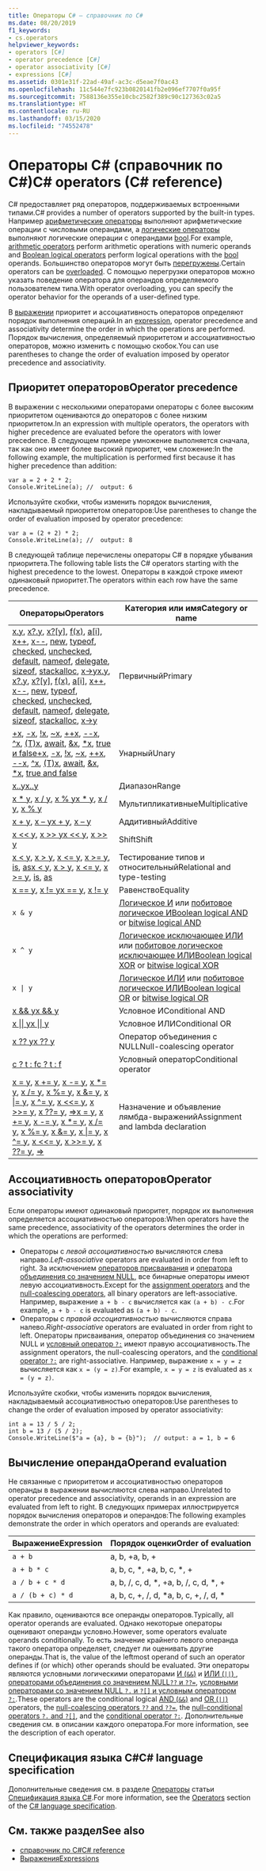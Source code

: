 ```yaml
---
title: Операторы C# — справочник по C#
ms.date: 08/20/2019
f1_keywords:
- cs.operators
helpviewer_keywords:
- operators [C#]
- operator precedence [C#]
- operator associativity [C#]
- expressions [C#]
ms.assetid: 0301e31f-22ad-49af-ac3c-d5eae7f0ac43
ms.openlocfilehash: 11c544e7fc923b0820141fb2e096ef7707f0a95f
ms.sourcegitcommit: 7588136e355e10cbc2582f389c90c127363c02a5
ms.translationtype: HT
ms.contentlocale: ru-RU
ms.lasthandoff: 03/15/2020
ms.locfileid: "74552478"
---
```

# <a name="c-operators-c-reference"></a><span data-ttu-id="2abb5-102">Операторы C# (справочник по C#)</span><span class="sxs-lookup"><span data-stu-id="2abb5-102">C# operators (C# reference)</span></span>

<span data-ttu-id="2abb5-103">C# предоставляет ряд операторов, поддерживаемых встроенными типами.</span><span class="sxs-lookup"><span data-stu-id="2abb5-103">C# provides a number of operators supported by the built-in types.</span></span> <span data-ttu-id="2abb5-104">Например [арифметические операторы](arithmetic-operators.md) выполняют арифметические операции с числовыми операндами, а [логические операторы](boolean-logical-operators.md) выполняют логические операции с операндами [bool](../builtin-types/bool.md).</span><span class="sxs-lookup"><span data-stu-id="2abb5-104">For example, [arithmetic operators](arithmetic-operators.md) perform arithmetic operations with numeric operands and [Boolean logical operators](boolean-logical-operators.md) perform logical operations with the [bool](../builtin-types/bool.md) operands.</span></span> <span data-ttu-id="2abb5-105">Большинство операторов могут быть [перегружены](operator-overloading.md).</span><span class="sxs-lookup"><span data-stu-id="2abb5-105">Certain operators can be [overloaded](operator-overloading.md).</span></span> <span data-ttu-id="2abb5-106">С помощью перегрузки операторов можно указать поведение оператора для операндов определяемого пользователем типа.</span><span class="sxs-lookup"><span data-stu-id="2abb5-106">With operator overloading, you can specify the operator behavior for the operands of a user-defined type.</span></span>

<span data-ttu-id="2abb5-107">В [выражении](../../programming-guide/statements-expressions-operators/expressions.md) приоритет и ассоциативность операторов определяют порядок выполнения операций.</span><span class="sxs-lookup"><span data-stu-id="2abb5-107">In an [expression](../../programming-guide/statements-expressions-operators/expressions.md), operator precedence and associativity determine the order in which the operations are performed.</span></span> <span data-ttu-id="2abb5-108">Порядок вычисления, определяемый приоритетом и ассоциативностью операторов, можно изменить с помощью скобок.</span><span class="sxs-lookup"><span data-stu-id="2abb5-108">You can use parentheses to change the order of evaluation imposed by operator precedence and associativity.</span></span>

## <a name="operator-precedence"></a><span data-ttu-id="2abb5-109">Приоритет операторов</span><span class="sxs-lookup"><span data-stu-id="2abb5-109">Operator precedence</span></span>

<span data-ttu-id="2abb5-110">В выражении с несколькими операторами операторы с более высоким приоритетом оцениваются до операторов с более низким приоритетом.</span><span class="sxs-lookup"><span data-stu-id="2abb5-110">In an expression with multiple operators, the operators with higher precedence are evaluated before the operators with lower precedence.</span></span> <span data-ttu-id="2abb5-111">В следующем примере умножение выполняется сначала, так как оно имеет более высокий приоритет, чем сложение:</span><span class="sxs-lookup"><span data-stu-id="2abb5-111">In the following example, the multiplication is performed first because it has higher precedence than addition:</span></span>

```csharp-interactive
var a = 2 + 2 * 2;
Console.WriteLine(a); //  output: 6
```

<span data-ttu-id="2abb5-112">Используйте скобки, чтобы изменить порядок вычисления, накладываемый приоритетом операторов:</span><span class="sxs-lookup"><span data-stu-id="2abb5-112">Use parentheses to change the order of evaluation imposed by operator precedence:</span></span>

```csharp-interactive
var a = (2 + 2) * 2;
Console.WriteLine(a); //  output: 8
```

<span data-ttu-id="2abb5-113">В следующей таблице перечислены операторы C# в порядке убывания приоритета.</span><span class="sxs-lookup"><span data-stu-id="2abb5-113">The following table lists the C# operators starting with the highest precedence to the lowest.</span></span> <span data-ttu-id="2abb5-114">Операторы в каждой строке имеют одинаковый приоритет.</span><span class="sxs-lookup"><span data-stu-id="2abb5-114">The operators within each row have the same precedence.</span></span>

| <span data-ttu-id="2abb5-115">Операторы</span><span class="sxs-lookup"><span data-stu-id="2abb5-115">Operators</span></span> | <span data-ttu-id="2abb5-116">Категория или имя</span><span class="sxs-lookup"><span data-stu-id="2abb5-116">Category or name</span></span> |
| --------- | ---------------- |
| <span data-ttu-id="2abb5-117">[x.y](member-access-operators.md#member-access-operator-), [x?.y](member-access-operators.md#null-conditional-operators--and-), [x?[y]](member-access-operators.md#null-conditional-operators--and-), [f(x)](member-access-operators.md#invocation-operator-), [a&#91;i&#93;](member-access-operators.md#indexer-operator-), [x++](arithmetic-operators.md#increment-operator-), [x--](arithmetic-operators.md#decrement-operator---), [new](new-operator.md), [typeof](type-testing-and-cast.md#typeof-operator), [checked](../keywords/checked.md), [unchecked](../keywords/unchecked.md), [default](default.md), [nameof](nameof.md), [delegate](delegate-operator.md), [sizeof](sizeof.md), [stackalloc](stackalloc.md), [x->y](pointer-related-operators.md#pointer-member-access-operator--)</span><span class="sxs-lookup"><span data-stu-id="2abb5-117">[x.y](member-access-operators.md#member-access-operator-), [x?.y](member-access-operators.md#null-conditional-operators--and-), [x?[y]](member-access-operators.md#null-conditional-operators--and-), [f(x)](member-access-operators.md#invocation-operator-), [a&#91;i&#93;](member-access-operators.md#indexer-operator-), [x++](arithmetic-operators.md#increment-operator-), [x--](arithmetic-operators.md#decrement-operator---), [new](new-operator.md), [typeof](type-testing-and-cast.md#typeof-operator), [checked](../keywords/checked.md), [unchecked](../keywords/unchecked.md), [default](default.md), [nameof](nameof.md), [delegate](delegate-operator.md), [sizeof](sizeof.md), [stackalloc](stackalloc.md), [x->y](pointer-related-operators.md#pointer-member-access-operator--)</span></span> | <span data-ttu-id="2abb5-118">Первичный</span><span class="sxs-lookup"><span data-stu-id="2abb5-118">Primary</span></span> |
| <span data-ttu-id="2abb5-119">[+x](arithmetic-operators.md#unary-plus-and-minus-operators), [-x](arithmetic-operators.md#unary-plus-and-minus-operators), [\!x](boolean-logical-operators.md#logical-negation-operator-), [~x](bitwise-and-shift-operators.md#bitwise-complement-operator-), [++x](arithmetic-operators.md#increment-operator-), [--x](arithmetic-operators.md#decrement-operator---), [^x](member-access-operators.md#index-from-end-operator-), [(T)x](type-testing-and-cast.md#cast-operator-), [await](await.md), [&x](pointer-related-operators.md#address-of-operator-), [\*x](pointer-related-operators.md#pointer-indirection-operator-), [true и false](true-false-operators.md)</span><span class="sxs-lookup"><span data-stu-id="2abb5-119">[+x](arithmetic-operators.md#unary-plus-and-minus-operators), [-x](arithmetic-operators.md#unary-plus-and-minus-operators), [\!x](boolean-logical-operators.md#logical-negation-operator-), [~x](bitwise-and-shift-operators.md#bitwise-complement-operator-), [++x](arithmetic-operators.md#increment-operator-), [--x](arithmetic-operators.md#decrement-operator---), [^x](member-access-operators.md#index-from-end-operator-), [(T)x](type-testing-and-cast.md#cast-operator-), [await](await.md), [&x](pointer-related-operators.md#address-of-operator-), [\*x](pointer-related-operators.md#pointer-indirection-operator-), [true and false](true-false-operators.md)</span></span> | <span data-ttu-id="2abb5-120">Унарный</span><span class="sxs-lookup"><span data-stu-id="2abb5-120">Unary</span></span> |
| [<span data-ttu-id="2abb5-121">x..y</span><span class="sxs-lookup"><span data-stu-id="2abb5-121">x..y</span></span>](member-access-operators.md#range-operator-) | <span data-ttu-id="2abb5-122">Диапазон</span><span class="sxs-lookup"><span data-stu-id="2abb5-122">Range</span></span> |
| <span data-ttu-id="2abb5-123">[x \* y](arithmetic-operators.md#multiplication-operator-), [x / y](arithmetic-operators.md#division-operator-), [x % y](arithmetic-operators.md#remainder-operator-)</span><span class="sxs-lookup"><span data-stu-id="2abb5-123">[x \* y](arithmetic-operators.md#multiplication-operator-), [x / y](arithmetic-operators.md#division-operator-), [x % y](arithmetic-operators.md#remainder-operator-)</span></span> | <span data-ttu-id="2abb5-124">Мультипликативные</span><span class="sxs-lookup"><span data-stu-id="2abb5-124">Multiplicative</span></span>|
| <span data-ttu-id="2abb5-125">[x + y](arithmetic-operators.md#addition-operator-), [x – y](arithmetic-operators.md#subtraction-operator--)</span><span class="sxs-lookup"><span data-stu-id="2abb5-125">[x + y](arithmetic-operators.md#addition-operator-), [x – y](arithmetic-operators.md#subtraction-operator--)</span></span> | <span data-ttu-id="2abb5-126">Аддитивный</span><span class="sxs-lookup"><span data-stu-id="2abb5-126">Additive</span></span> |
| <span data-ttu-id="2abb5-127">[x \<\< y](bitwise-and-shift-operators.md#left-shift-operator-), [x >> y](bitwise-and-shift-operators.md#right-shift-operator-)</span><span class="sxs-lookup"><span data-stu-id="2abb5-127">[x \<\<  y](bitwise-and-shift-operators.md#left-shift-operator-), [x >> y](bitwise-and-shift-operators.md#right-shift-operator-)</span></span> | <span data-ttu-id="2abb5-128">Shift</span><span class="sxs-lookup"><span data-stu-id="2abb5-128">Shift</span></span> |
| <span data-ttu-id="2abb5-129">[x \< y](comparison-operators.md#less-than-operator-), [x > y](comparison-operators.md#greater-than-operator-), [x \<= y](comparison-operators.md#less-than-or-equal-operator-), [x >= y](comparison-operators.md#greater-than-or-equal-operator-), [is](type-testing-and-cast.md#is-operator), [as](type-testing-and-cast.md#as-operator)</span><span class="sxs-lookup"><span data-stu-id="2abb5-129">[x \< y](comparison-operators.md#less-than-operator-), [x > y](comparison-operators.md#greater-than-operator-), [x \<= y](comparison-operators.md#less-than-or-equal-operator-), [x >= y](comparison-operators.md#greater-than-or-equal-operator-), [is](type-testing-and-cast.md#is-operator), [as](type-testing-and-cast.md#as-operator)</span></span> | <span data-ttu-id="2abb5-130">Тестирование типов и относительный</span><span class="sxs-lookup"><span data-stu-id="2abb5-130">Relational and type-testing</span></span> |
| <span data-ttu-id="2abb5-131">[x == y](equality-operators.md#equality-operator-), [x != y](equality-operators.md#inequality-operator-)</span><span class="sxs-lookup"><span data-stu-id="2abb5-131">[x == y](equality-operators.md#equality-operator-), [x != y](equality-operators.md#inequality-operator-)</span></span> | <span data-ttu-id="2abb5-132">Равенство</span><span class="sxs-lookup"><span data-stu-id="2abb5-132">Equality</span></span> |
| `x & y` | <span data-ttu-id="2abb5-133">[Логическое И](boolean-logical-operators.md#logical-and-operator-) или [побитовое логическое И](bitwise-and-shift-operators.md#logical-and-operator-)</span><span class="sxs-lookup"><span data-stu-id="2abb5-133">[Boolean logical AND](boolean-logical-operators.md#logical-and-operator-) or [bitwise logical AND](bitwise-and-shift-operators.md#logical-and-operator-)</span></span> |
| `x ^ y` | <span data-ttu-id="2abb5-134">[Логическое исключающее ИЛИ](boolean-logical-operators.md#logical-exclusive-or-operator-) или [побитовое логическое исключающее ИЛИ](bitwise-and-shift-operators.md#logical-exclusive-or-operator-)</span><span class="sxs-lookup"><span data-stu-id="2abb5-134">[Boolean logical XOR](boolean-logical-operators.md#logical-exclusive-or-operator-) or [bitwise logical XOR](bitwise-and-shift-operators.md#logical-exclusive-or-operator-)</span></span> |
| <code>x &#124; y</code> | <span data-ttu-id="2abb5-135">[Логическое ИЛИ](boolean-logical-operators.md#logical-or-operator-) или [побитовое логическое ИЛИ](bitwise-and-shift-operators.md#logical-or-operator-)</span><span class="sxs-lookup"><span data-stu-id="2abb5-135">[Boolean logical OR](boolean-logical-operators.md#logical-or-operator-) or [bitwise logical OR](bitwise-and-shift-operators.md#logical-or-operator-)</span></span> |
| [<span data-ttu-id="2abb5-136">x && y</span><span class="sxs-lookup"><span data-stu-id="2abb5-136">x && y</span></span>](boolean-logical-operators.md#conditional-logical-and-operator-) | <span data-ttu-id="2abb5-137">Условное И</span><span class="sxs-lookup"><span data-stu-id="2abb5-137">Conditional AND</span></span> |
| [<span data-ttu-id="2abb5-138">x &#124;&#124; y</span><span class="sxs-lookup"><span data-stu-id="2abb5-138">x &#124;&#124; y</span></span>](boolean-logical-operators.md#conditional-logical-or-operator-) | <span data-ttu-id="2abb5-139">Условное ИЛИ</span><span class="sxs-lookup"><span data-stu-id="2abb5-139">Conditional OR</span></span> |
| [<span data-ttu-id="2abb5-140">x ?? y</span><span class="sxs-lookup"><span data-stu-id="2abb5-140">x ?? y</span></span>](null-coalescing-operator.md) | <span data-ttu-id="2abb5-141">Оператор объединения с NULL</span><span class="sxs-lookup"><span data-stu-id="2abb5-141">Null-coalescing operator</span></span> |
| [<span data-ttu-id="2abb5-142">c ? t : f</span><span class="sxs-lookup"><span data-stu-id="2abb5-142">c ? t : f</span></span>](conditional-operator.md) | <span data-ttu-id="2abb5-143">Условный оператор</span><span class="sxs-lookup"><span data-stu-id="2abb5-143">Conditional operator</span></span> |
| <span data-ttu-id="2abb5-144">[x = y](assignment-operator.md), [x += y](arithmetic-operators.md#compound-assignment), [x -= y](arithmetic-operators.md#compound-assignment), [x \*= y](arithmetic-operators.md#compound-assignment), [x /= y](arithmetic-operators.md#compound-assignment), [x %= y](arithmetic-operators.md#compound-assignment), [x &= y](boolean-logical-operators.md#compound-assignment), [x &#124;= y](boolean-logical-operators.md#compound-assignment), [x ^= y](boolean-logical-operators.md#compound-assignment), [x <<= y](bitwise-and-shift-operators.md#compound-assignment), [x >>= y](bitwise-and-shift-operators.md#compound-assignment), [x ??= y](null-coalescing-operator.md), [=>](lambda-operator.md)</span><span class="sxs-lookup"><span data-stu-id="2abb5-144">[x = y](assignment-operator.md), [x += y](arithmetic-operators.md#compound-assignment), [x -= y](arithmetic-operators.md#compound-assignment), [x \*= y](arithmetic-operators.md#compound-assignment), [x /= y](arithmetic-operators.md#compound-assignment), [x %= y](arithmetic-operators.md#compound-assignment), [x &= y](boolean-logical-operators.md#compound-assignment), [x &#124;= y](boolean-logical-operators.md#compound-assignment), [x ^= y](boolean-logical-operators.md#compound-assignment), [x <<= y](bitwise-and-shift-operators.md#compound-assignment), [x >>= y](bitwise-and-shift-operators.md#compound-assignment), [x ??= y](null-coalescing-operator.md), [=>](lambda-operator.md)</span></span> | <span data-ttu-id="2abb5-145">Назначение и объявление лямбда-выражений</span><span class="sxs-lookup"><span data-stu-id="2abb5-145">Assignment and lambda declaration</span></span> |

## <a name="operator-associativity"></a><span data-ttu-id="2abb5-146">Ассоциативность операторов</span><span class="sxs-lookup"><span data-stu-id="2abb5-146">Operator associativity</span></span>

<span data-ttu-id="2abb5-147">Если операторы имеют одинаковый приоритет, порядок их выполнения определяется ассоциативностью операторов:</span><span class="sxs-lookup"><span data-stu-id="2abb5-147">When operators have the same precedence, associativity of the operators determines the order in which the operations are performed:</span></span>

- <span data-ttu-id="2abb5-148">Операторы с *левой ассоциативностью* вычисляются слева направо.</span><span class="sxs-lookup"><span data-stu-id="2abb5-148">*Left-associative* operators are evaluated in order from left to right.</span></span> <span data-ttu-id="2abb5-149">За исключением [операторов присваивания](assignment-operator.md) и [оператора объединения со значением NULL](null-coalescing-operator.md), все бинарные операторы имеют левую ассоциативность.</span><span class="sxs-lookup"><span data-stu-id="2abb5-149">Except for the [assignment operators](assignment-operator.md) and the [null-coalescing operators](null-coalescing-operator.md), all binary operators are left-associative.</span></span> <span data-ttu-id="2abb5-150">Например, выражение `a + b - c` вычисляется как `(a + b) - c`.</span><span class="sxs-lookup"><span data-stu-id="2abb5-150">For example, `a + b - c` is evaluated as `(a + b) - c`.</span></span>
- <span data-ttu-id="2abb5-151">Операторы с *правой ассоциативностью* вычисляются справа налево.</span><span class="sxs-lookup"><span data-stu-id="2abb5-151">*Right-associative* operators are evaluated in order from right to left.</span></span> <span data-ttu-id="2abb5-152">Операторы присваивания, оператор объединения со значением NULL и [условный оператор `?:`](conditional-operator.md) имеют правую ассоциативность.</span><span class="sxs-lookup"><span data-stu-id="2abb5-152">The assignment operators, the null-coalescing operators, and the [conditional operator `?:`](conditional-operator.md) are right-associative.</span></span> <span data-ttu-id="2abb5-153">Например, выражение `x = y = z` вычисляется как `x = (y = z)`.</span><span class="sxs-lookup"><span data-stu-id="2abb5-153">For example, `x = y = z` is evaluated as `x = (y = z)`.</span></span>

<span data-ttu-id="2abb5-154">Используйте скобки, чтобы изменить порядок вычисления, накладываемый ассоциативностью операторов:</span><span class="sxs-lookup"><span data-stu-id="2abb5-154">Use parentheses to change the order of evaluation imposed by operator associativity:</span></span>

```csharp-interactive
int a = 13 / 5 / 2;
int b = 13 / (5 / 2);
Console.WriteLine($"a = {a}, b = {b}");  // output: a = 1, b = 6
```

## <a name="operand-evaluation"></a><span data-ttu-id="2abb5-155">Вычисление операнда</span><span class="sxs-lookup"><span data-stu-id="2abb5-155">Operand evaluation</span></span>

<span data-ttu-id="2abb5-156">Не связанные с приоритетом и ассоциативностью операторов операнды в выражении вычисляются слева направо.</span><span class="sxs-lookup"><span data-stu-id="2abb5-156">Unrelated to operator precedence and associativity, operands in an expression are evaluated from left to right.</span></span> <span data-ttu-id="2abb5-157">В следующих примерах иллюстрируется порядок вычисления операторов и операндов:</span><span class="sxs-lookup"><span data-stu-id="2abb5-157">The following examples demonstrate the order in which operators and operands are evaluated:</span></span>

| <span data-ttu-id="2abb5-158">Выражение</span><span class="sxs-lookup"><span data-stu-id="2abb5-158">Expression</span></span> | <span data-ttu-id="2abb5-159">Порядок оценки</span><span class="sxs-lookup"><span data-stu-id="2abb5-159">Order of evaluation</span></span> |
| ---------- | ------------------- |
|`a + b`|<span data-ttu-id="2abb5-160">a, b, +</span><span class="sxs-lookup"><span data-stu-id="2abb5-160">a, b, +</span></span>|
|`a + b * c`|<span data-ttu-id="2abb5-161">a, b, c, \*, +</span><span class="sxs-lookup"><span data-stu-id="2abb5-161">a, b, c, \*, +</span></span>|
|`a / b + c * d`|<span data-ttu-id="2abb5-162">a, b, /, c, d, \*, +</span><span class="sxs-lookup"><span data-stu-id="2abb5-162">a, b, /, c, d, \*, +</span></span>|
|`a / (b + c) * d`|<span data-ttu-id="2abb5-163">a, b, c, +, /, d, \*</span><span class="sxs-lookup"><span data-stu-id="2abb5-163">a, b, c, +, /, d, \*</span></span>|

<span data-ttu-id="2abb5-164">Как правило, оцениваются все операнды операторов.</span><span class="sxs-lookup"><span data-stu-id="2abb5-164">Typically, all operator operands are evaluated.</span></span> <span data-ttu-id="2abb5-165">Однако некоторые операторы оценивают операнды условно.</span><span class="sxs-lookup"><span data-stu-id="2abb5-165">However, some operators evaluate operands conditionally.</span></span> <span data-ttu-id="2abb5-166">То есть значение крайнего левого операнда такого оператора определяет, следует ли оценивать другие операнды.</span><span class="sxs-lookup"><span data-stu-id="2abb5-166">That is, the value of the leftmost operand of such an operator defines if (or which) other operands should be evaluated.</span></span> <span data-ttu-id="2abb5-167">Эти операторы являются условными логическими операторами [И (`&&`)](boolean-logical-operators.md#conditional-logical-and-operator-) и [ИЛИ (`||`) ](boolean-logical-operators.md#conditional-logical-or-operator-), [операторами объединения со значением NULL`??` и `??=`](null-coalescing-operator.md), [условными операторами со значением NULL `?.` и `?[]` и ](member-access-operators.md#null-conditional-operators--and-)[условным оператором `?:`](conditional-operator.md).</span><span class="sxs-lookup"><span data-stu-id="2abb5-167">These operators are the conditional logical [AND (`&&`)](boolean-logical-operators.md#conditional-logical-and-operator-) and [OR (`||`)](boolean-logical-operators.md#conditional-logical-or-operator-) operators, the [null-coalescing operators `??` and `??=`](null-coalescing-operator.md), the [null-conditional operators `?.` and `?[]`](member-access-operators.md#null-conditional-operators--and-), and the [conditional operator `?:`](conditional-operator.md).</span></span> <span data-ttu-id="2abb5-168">Дополнительные сведения см. в описании каждого оператора.</span><span class="sxs-lookup"><span data-stu-id="2abb5-168">For more information, see the description of each operator.</span></span>

## <a name="c-language-specification"></a><span data-ttu-id="2abb5-169">Спецификация языка C#</span><span class="sxs-lookup"><span data-stu-id="2abb5-169">C# language specification</span></span>

<span data-ttu-id="2abb5-170">Дополнительные сведения см. в разделе [Операторы](~/_csharplang/spec/expressions.md#operators) статьи [Спецификация языка C#](~/_csharplang/spec/introduction.md).</span><span class="sxs-lookup"><span data-stu-id="2abb5-170">For more information, see the [Operators](~/_csharplang/spec/expressions.md#operators) section of the [C# language specification](~/_csharplang/spec/introduction.md).</span></span>

## <a name="see-also"></a><span data-ttu-id="2abb5-171">См. также раздел</span><span class="sxs-lookup"><span data-stu-id="2abb5-171">See also</span></span>

- [<span data-ttu-id="2abb5-172">справочник по C#</span><span class="sxs-lookup"><span data-stu-id="2abb5-172">C# reference</span></span>](../index.md)
- [<span data-ttu-id="2abb5-173">Выражения</span><span class="sxs-lookup"><span data-stu-id="2abb5-173">Expressions</span></span>](../../programming-guide/statements-expressions-operators/expressions.md)
